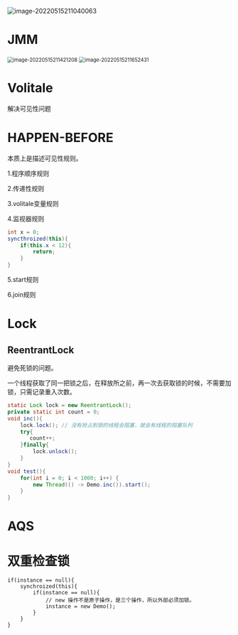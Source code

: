 ![image-20220515211040063](C:\Users\Administrator\AppData\Roaming\Typora\typora-user-images\image-20220515211040063.png)



# JMM



<img src="C:\Users\Administrator\AppData\Roaming\Typora\typora-user-images\image-20220515211421208.png" alt="image-20220515211421208" style="zoom:80%;margin-left:0" />



<img src="C:\Users\Administrator\AppData\Roaming\Typora\typora-user-images\image-20220515211652431.png" alt="image-20220515211652431" style="zoom:80%;margin-left:0" />



# Volitale

解决可见性问题



# HAPPEN-BEFORE

本质上是描述可见性规则。



1.程序顺序规则

2.传递性规则

3.volitale变量规则

4.监视器规则

~~~java
int x = 0;
syncthroized(this){
	if(this.x < 12){
        return;
    }    
}
~~~

5.start规则

6.join规则



# Lock

## ReentrantLock

避免死锁的问题。

一个线程获取了同一把锁之后，在释放所之前，再一次去获取锁的时候，不需要加锁，只需记录重入次数。

~~~java
static Lock lock = new ReentrantLock();
private static int count = 0;
void inc(){
    lock.lock(); // 没有抢占到锁的线程会阻塞，就会有线程的阻塞队列
    try{
       count++; 
    }finally{
        lock.unlock();
    }
}
void test(){
    for(int i = 0; i < 1000; i++) {
        new Thread(() -> Demo.inc()).start();
    }
}
~~~



# AQS





# 双重检查锁

~~~
if(instance == null){
	synchroized(this){
		if(instance == null){
			// new 操作不是原子操作，是三个操作，所以外部必须加锁。
			instance = new Demo();
		}
	}
}
~~~



